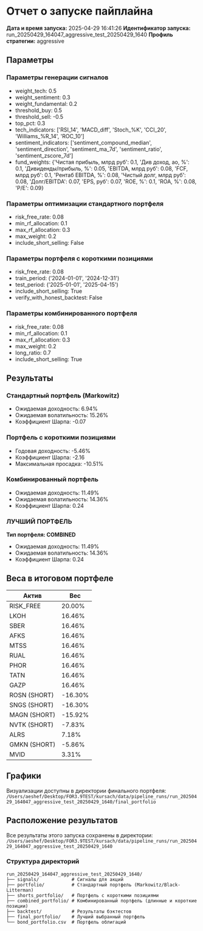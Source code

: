 # Отчет о запуске пайплайна

**Дата и время запуска:** 2025-04-29 16:41:26
**Идентификатор запуска:** run_20250429_164047_aggressive_test_20250429_1640
**Профиль стратегии:** aggressive

## Параметры

### Параметры генерации сигналов
- weight_tech: 0.5
- weight_sentiment: 0.3
- weight_fundamental: 0.2
- threshold_buy: 0.5
- threshold_sell: -0.5
- top_pct: 0.3
- tech_indicators: ['RSI_14', 'MACD_diff', 'Stoch_%K', 'CCI_20', 'Williams_%R_14', 'ROC_10']
- sentiment_indicators: ['sentiment_compound_median', 'sentiment_direction', 'sentiment_ma_7d', 'sentiment_ratio', 'sentiment_zscore_7d']
- fund_weights: {'Чистая прибыль, млрд руб': 0.1, 'Див доход, ао, %': 0.1, 'Дивиденды/прибыль, %': 0.05, 'EBITDA, млрд руб': 0.08, 'FCF, млрд руб': 0.1, 'Рентаб EBITDA, %': 0.08, 'Чистый долг, млрд руб': 0.08, 'Долг/EBITDA': 0.07, 'EPS, руб': 0.07, 'ROE, %': 0.1, 'ROA, %': 0.08, 'P/E': 0.09}

### Параметры оптимизации стандартного портфеля
- risk_free_rate: 0.08
- min_rf_allocation: 0.1
- max_rf_allocation: 0.3
- max_weight: 0.2
- include_short_selling: False

### Параметры портфеля с короткими позициями
- risk_free_rate: 0.08
- train_period: ('2024-01-01', '2024-12-31')
- test_period: ('2025-01-01', '2025-04-15')
- include_short_selling: True
- verify_with_honest_backtest: False

### Параметры комбинированного портфеля
- risk_free_rate: 0.08
- min_rf_allocation: 0.1
- max_rf_allocation: 0.3
- max_weight: 0.2
- long_ratio: 0.7
- include_short_selling: True

## Результаты

### Стандартный портфель (Markowitz)

- Ожидаемая доходность: 6.94%
- Ожидаемая волатильность: 15.26%
- Коэффициент Шарпа: -0.07

### Портфель с короткими позициями

- Годовая доходность: -5.46%
- Коэффициент Шарпа: -2.16
- Максимальная просадка: -10.51%

### Комбинированный портфель

- Ожидаемая доходность: 11.49%
- Ожидаемая волатильность: 14.36%
- Коэффициент Шарпа: 0.24

### ЛУЧШИЙ ПОРТФЕЛЬ

**Тип портфеля: COMBINED**

- Ожидаемая доходность: 11.49%
- Ожидаемая волатильность: 14.36%
- Коэффициент Шарпа: 0.24

## Веса в итоговом портфеле

| Актив | Вес |
|-------|-----|
| RISK_FREE | 20.00% |
| LKOH | 16.46% |
| SBER | 16.46% |
| AFKS | 16.46% |
| MTSS | 16.46% |
| RUAL | 16.46% |
| PHOR | 16.46% |
| TATN | 16.46% |
| GAZP | 16.46% |
| ROSN (SHORT) | -16.30% |
| SNGS (SHORT) | -16.30% |
| MAGN (SHORT) | -15.92% |
| NVTK (SHORT) | -7.83% |
| ALRS | 7.18% |
| GMKN (SHORT) | -5.86% |
| MVID | 3.31% |

## Графики

Визуализации доступны в директории финального портфеля:
`/Users/aeshef/Desktop/FOR3.9TEST/kursach/data/pipeline_runs/run_20250429_164047_aggressive_test_20250429_1640/final_portfolio`

## Расположение результатов

Все результаты этого запуска сохранены в директории:
`/Users/aeshef/Desktop/FOR3.9TEST/kursach/data/pipeline_runs/run_20250429_164047_aggressive_test_20250429_1640`

### Структура директорий

```
run_20250429_164047_aggressive_test_20250429_1640/
├── signals/            # Сигналы для акций
├── portfolio/          # Стандартный портфель (Markowitz/Black-Litterman)
├── shorts_portfolio/   # Портфель с короткими позициями
├── combined_portfolio/ # Комбинированный портфель (длинные и короткие позиции)
├── backtest/           # Результаты бэктестов
├── final_portfolio/    # Лучший выбранный портфель
└── bond_portfolio.csv  # Портфель облигаций
```
